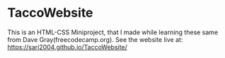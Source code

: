 # TaccoWebsite
This is an HTML-CSS Miniproject, that I made while learning these same from Dave Gray(freecodecamp.org). See the website live at: https://sarj2004.github.io/TaccoWebsite/
